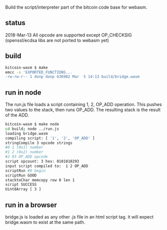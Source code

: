 Build the script/interpreter part of the bitcoin code base for webasm.

## status
2018-Mar-13 All opcode are supported except OP_CHECKSIG (openssl/ecdsa libs are not ported to webasm yet)

## build
```bash
bitcoin-wasm $ make
emcc -s 'EXPORTED_FUNCTIONS...
-rw-rw-r-- 1 donp donp 636982 Mar  5 14:13 build/bridge.wasm
```

## run in node

The run.js file loads a script containing 1, 2, OP_ADD operation. This pushes
two values to the stack, then runs OP_ADD. The resulting stack is the result
of the ADD.

```bash
bitcoin-wasm $ make node
cd build; node ../run.js
loading bridge.wasm
compiling script: [ '1', '2', 'OP_ADD' ]
stringCompile 3 opcode strings 
#0 1 (0x1) number
#1 2 (0x2) number
#2 93 OP_ADD opcode
script opcount: 3 hex: 0101010293
input script compiled to:  1 2 OP_ADD
scriptRun #0 begin
scriptRun GOOD
stacktoChar memcopy row 0 len 1
script SUCCESS
Uint8Array [ 3 ]
```

## run in a browser

bridge.js is loaded as any other .js file in an html script tag. it will expect
bridge.wasm to exist at the same path. 


